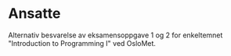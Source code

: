 # Ansatte
Alternativ besvarelse av eksamensoppgave 1 og 2 for enkeltemnet "Introduction to Programming I" ved OsloMet.
